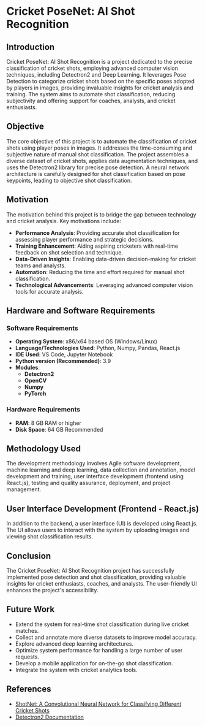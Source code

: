 # Cricket PoseNet: AI Shot Recognition

## Introduction

Cricket PoseNet: AI Shot Recognition is a project dedicated to the precise classification of cricket shots, employing advanced computer vision techniques, including Detectron2 and Deep Learning. It leverages Pose Detection to categorize cricket shots based on the specific poses adopted by players in images, providing invaluable insights for cricket analysis and training. The system aims to automate shot classification, reducing subjectivity and offering support for coaches, analysts, and cricket enthusiasts.

## Objective

The core objective of this project is to automate the classification of cricket shots using player poses in images. It addresses the time-consuming and subjective nature of manual shot classification. The project assembles a diverse dataset of cricket shots, applies data augmentation techniques, and uses the Detectron2 library for precise pose detection. A neural network architecture is carefully designed for shot classification based on pose keypoints, leading to objective shot classification.

## Motivation

The motivation behind this project is to bridge the gap between technology and cricket analysis. Key motivations include:

- **Performance Analysis**: Providing accurate shot classification for assessing player performance and strategic decisions.
- **Training Enhancement**: Aiding aspiring cricketers with real-time feedback on shot selection and technique.
- **Data-Driven Insights**: Enabling data-driven decision-making for cricket teams and analysts.
- **Automation**: Reducing the time and effort required for manual shot classification.
- **Technological Advancements**: Leveraging advanced computer vision tools for accurate analysis.

## Hardware and Software Requirements

### Software Requirements

- **Operating System**: x86/x64 based OS (Windows/Linux)
- **Language/Technologies Used**: Python, Numpy, Pandas, React.js
- **IDE Used**: VS Code, Jupyter Notebook
- **Python version (Recommended)**: 3.9
- **Modules**:
  - **Detectron2**
  - **OpenCV**
  - **Numpy**
  - **PyTorch**

### Hardware Requirements

- **RAM**: 8 GB RAM or higher
- **Disk Space**: 64 GB Recommended

## Methodology Used

The development methodology involves Agile software development, machine learning and deep learning, data collection and annotation, model development and training, user interface development (frontend using React.js), testing and quality assurance, deployment, and project management.

## User Interface Development (Frontend - React.js)

In addition to the backend, a user interface (UI) is developed using React.js. The UI allows users to interact with the system by uploading images and viewing shot classification results.

## Conclusion

The Cricket PoseNet: AI Shot Recognition project has successfully implemented pose detection and shot classification, providing valuable insights for cricket enthusiasts, coaches, and analysts. The user-friendly UI enhances the project's accessibility.

## Future Work

- Extend the system for real-time shot classification during live cricket matches.
- Collect and annotate more diverse datasets to improve model accuracy.
- Explore advanced deep learning architectures.
- Optimize system performance for handling a large number of user requests.
- Develop a mobile application for on-the-go shot classification.
- Integrate the system with cricket analytics tools.

## References

- [ShotNet: A Convolutional Neural Network for Classifying Different Cricket Shots](https://www.researchgate.net/publication/328189966_ShotNet_A_Convolutional_Neural_Network_for_Classifying_Different_Cricket)
- [Detectron2 Documentation](https://detectron2.readthedocs.io/en/latest/tutorials/install.html)


